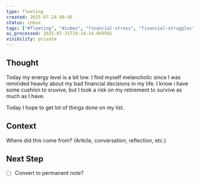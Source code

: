 ```yaml
---
type: fleeting
created: 2025-07-24 09:45
status: inbox
tags: ["#fleeting", "#inbox", "financial-stress", "financial-struggles", "goal-setting", "mental-health", "personal-growth", "productivity"]
ai_processed: 2025-07-31T19:14:14.669591
visibility: private
---
```

<!--
NOTE: This file uses a static date for validation. For new notes, use:
created: 2025-07-24 09:45
-->

## Thought  
Today my energy level is a bit low. I find myself melancholic since I was reminded heavily about my bad financial decisions in my life. I know i have some cushion to sruvive, but I took a risk on my retirement to survive as much as I have. 

Today I hope to get lot of things done on my list.

## Context  
Where did this come from? (Article, conversation, reflection, etc.)

## Next Step  
- [ ] Convert to permanent note?
